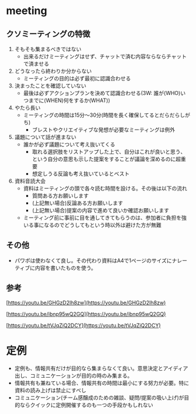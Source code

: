 # meeting
## クソミーティングの特徴

1. そもそも集まるべきではない
    - 出来るだけミーティングはせず、チャットで済む内容ならならチャットで済ませる
2. どうなったら終わりか分からない
    - ミーティングの目的は必ず最初に認識合わせる
3. 決まったことを確認していない
    - 最後は必ずアクションプランを決めて認識合わせる(3W: 誰が(WHO)いつまでに(WHEN)何をするか(WHAT))
4. やたら長い
    - ミーティングの時間は15分〜30分(時間を長く確保してるとだらだらしがち)
        - ブレストやクリエイティブな発想が必要なミーティングは例外
5. 議題について話が進まない
    - 誰かが必ず議題について考え抜いてくる
        - 取れる選択肢をリストアップした上で、自分はこれが良いと思う、という自分の意思も示した提案をすることが議論を深めるのに超重要
        - 想定しうる反論も考え抜いているとベスト
6. 資料音読大会
    - 資料はミーティングの頭で各々読む時間を設ける。その後は以下の流れ
        - 質問ある方お願いします
        - (上記無い場合)反論ある方お願いします
        - (上記無い場合)提案の内容で進めて良いか確認お願いします
    - ミーティング前に事前に目を通してきてもらうのは、参加者に負担を強いる事になるのでどうしてもという時以外は避けた方が無難

## その他

- パワポは使わなくて良し。その代わり資料はA4で1ページのサイズにナレーティブに内容を書いたものを使う。

## 参考

[https://youtu.be/GHGzD2Ih8zw](https://youtu.be/GHGzD2Ih8zw)

[https://youtu.be/ibnp95wQ2GQ](https://youtu.be/ibnp95wQ2GQ)

[https://youtu.be/tVJqZiQ2DCY](https://youtu.be/tVJqZiQ2DCY)

# 定例

- 定例も、情報共有だけが目的なら集まらなくて良い。意思決定とアイディア出し、コミュニケーションが目的の時のみ集まる。
- 情報共有も兼ねている場合、情報共有の時間は最小にする努力が必要。特に資料の読み上げは禁止にすべし
- コミュニケーション(チーム感醸成のための雑談、疑問/提案の吸い上げ)が目的ならクイックに定例開催するのも一つの手段かもしれない
